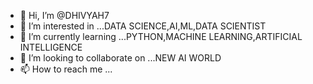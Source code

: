 - 👋 Hi, I’m @DHIVYAH7
- 👀 I’m interested in ...DATA SCIENCE,AI,ML,DATA SCIENTIST
- 🌱 I’m currently learning ...PYTHON,MACHINE LEARNING,ARTIFICIAL INTELLIGENCE
- 💞️ I’m looking to collaborate on ...NEW AI WORLD
- 📫 How to reach me ...

<!---
DHIVYAH7/DHIVYAH7 is a ✨ special ✨ repository because its `README.md` (this file) appears on your GitHub profile.
You can click the Preview link to take a look at your changes.
--->
